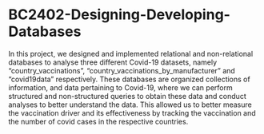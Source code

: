 # BC2402-Designing-Developing-Databases

In this project, we designed and implemented relational and non-relational databases to analyse
three different Covid-19 datasets, namely “country_vaccinations”,
“country_vaccinations_by_manufacturer” and “covid19data” respectively. These databases are
organized collections of information, and data pertaining to Covid-19, where we can perform
structured and non-structured queries to obtain these data and conduct analyses to better
understand the data. This allowed us to better measure the vaccination driver and its
effectiveness by tracking the vaccination and the number of covid cases in the respective
countries.
